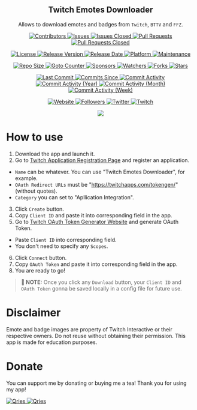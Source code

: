 <p align="center">
	<h2 align="center"><b>Twitch Emotes Downloader</b></h2>
	<p align="center">Allows to download emotes and badges from <code>Twitch</code>, <code>BTTV</code> and <code>FFZ</code>.</p>
</p>

<p align="center">
	<a href="https://github.com/greencomfytea/twitch-emotes-downloader/graphs/contributors">
		<img alt="Contributors" src="https://img.shields.io/github/contributors/greencomfytea/twitch-emotes-downloader" />
	</a>
	<a href="https://github.com/greencomfytea/twitch-emotes-downloader/issues">
		<img alt="Issues" src="https://img.shields.io/github/issues/greencomfytea/twitch-emotes-downloader" />
	</a>
	<a href="https://github.com/greencomfytea/twitch-emotes-downloader/issues">
		<img alt="Issues Closed" src="https://img.shields.io/github/issues-closed/greencomfytea/twitch-emotes-downloader" />
	</a>
	<a href="https://github.com/greencomfytea/twitch-emotes-downloader/pulls">
		<img alt="Pull Requests" src="https://img.shields.io/github/issues-pr/greencomfytea/twitch-emotes-downloader" />
	</a>
	<a href="https://github.com/greencomfytea/twitch-emotes-downloader/pulls">
		<img alt="Pull Requests Closed" src="https://img.shields.io/github/issues-pr-closed/greencomfytea/twitch-emotes-downloader" />
	</a>
</p>
<p align="center">
	<a href="https://github.com/greencomfytea/twitch-emotes-downloader/blob/main/LICENSE">
		<img alt="License" src="https://img.shields.io/github/license/greencomfytea/twitch-emotes-downloader" />
	</a>
	<a href="https://github.com/greencomfytea/twitch-emotes-downloader/releases">
		<img alt="Release Version" src="https://img.shields.io/github/v/release/greencomfytea/twitch-emotes-downloader" />
	</a>
	<a href="https://github.com/greencomfytea/twitch-emotes-downloader/releases">
		<img alt="Release Date" src="https://img.shields.io/github/release-date/greencomfytea/twitch-emotes-downloader" />
	</a>
	<a href="">
		<img alt="Platform" src="https://img.shields.io/badge/platform-win-lightgrey" />
	</a>
	<a href="">
		<img alt="Maintenance" src="https://img.shields.io/maintenance/yes/2023" />
	</a>
</p>
<p align="center">
	<a href="">
		<img alt="Repo Size" src="https://img.shields.io/github/repo-size/greencomfytea/twitch-emotes-downloader" />
	</a>
	<a href="">
		<img alt="Goto Counter" src="https://img.shields.io/github/search/greencomfytea/twitch-emotes-downloader/goto" />
	</a>
	<a href="https://github.com/sponsors/greencomfytea">
		<img alt="Sponsors" src="https://img.shields.io/github/sponsors/greencomfytea" />
	</a>
	<a href="">
		<img alt="Watchers" src="https://img.shields.io/github/watchers/greencomfytea/twitch-emotes-downloader" />
	</a>
	<a href="https://github.com/greencomfytea/twitch-emotes-downloader/forks">
		<img alt="Forks" src="https://img.shields.io/github/forks/greencomfytea/twitch-emotes-downloader" />
	</a>
	<a href="">
		<img alt="Stars" src="https://img.shields.io/github/stars/greencomfytea/twitch-emotes-downloader" />
	</a>
</p>
<p align="center">
	<a href="https://github.com/greencomfytea/twitch-emotes-downloader/commits/main">
		<img alt="Last Commit" src="https://img.shields.io/github/last-commit/greencomfytea/twitch-emotes-downloader" />
	</a>
	<a href="https://github.com/greencomfytea/twitch-emotes-downloader/commits/main">
		<img alt="Commits Since" src="https://img.shields.io/github/commits-since/greencomfytea/twitch-emotes-downloader/latest" />
	</a>
	<a href="https://github.com/greencomfytea/twitch-emotes-downloader/graphs/commit-activity">
		<img alt="Commit Activity" src="https://img.shields.io/github/commit-activity/t/greencomfytea/twitch-emotes-downloader" />
	</a>
	<a href="https://github.com/greencomfytea/twitch-emotes-downloader/graphs/commit-activity">
		<img alt="Commit Activity (Year)" src="https://img.shields.io/github/commit-activity/y/greencomfytea/twitch-emotes-downloader" />
	</a>
	<a href="https://github.com/greencomfytea/twitch-emotes-downloader/graphs/commit-activity">
		<img alt="Commit Activity (Month)" src="https://img.shields.io/github/commit-activity/m/greencomfytea/twitch-emotes-downloader" />
	</a>
	<a href="https://github.com/greencomfytea/twitch-emotes-downloader/graphs/commit-activity">
		<img alt="Commit Activity (Week)" src="https://img.shields.io/github/commit-activity/w/greencomfytea/twitch-emotes-downloader" />
	</a>
</p>
<p align="center">
	<a href="[https://www.nexusmods.com/residentevil42023/mods/84](https://www.twitch.tv/)">
		<img alt="Website" src="https://img.shields.io/website?down_color=red&down_message=down&up_color=green&up_message=up&url=https://www.twitch.tv/" />
	</a>
	<a href="https://github.com/greencomfytea?tab=followers">
		<img alt="Followers" src="https://img.shields.io/github/followers/greencomfytea" />
	</a>
	<a href="https://twitter.com/greencomfytea">
		<img alt="Twitter" src="https://img.shields.io/twitter/follow/greencomfytea" />
	</a>
	<a href="https://www.twitch.tv/greencomfytea">
		<img alt="Twitch" src="https://img.shields.io/twitch/status/greencomfytea" />
	</a>
</p>

<p align="center">
	<a>
		<img align="center" src="https://i.imgur.com/7cUsek1.png" />
	</a>
</p>

# How to use
1. Download the app and launch it.
2. Go to [Twitch Application Registration Page](https://dev.twitch.tv/console/apps/create) and register an application.
  * `Name` can be whatever. You can use "Twitch Emotes Downloader", for example.
  * `OAuth Redirect URLs` must be "https://twitchapps.com/tokengen/" (without quotes).
  * `Category` you can set to "Apllication Integration".
3. Click `Create` button.
4. Copy `Client ID` and paste it into corresponding field in the app.
5. Go to [Twitch OAuth Token Generator Website](https://twitchapps.com/tokengen/) and generate OAuth Token.
  * Paste `Client ID` into corresponding field.
  * You don't need to specify any `Scopes`.
6. Click `Connect` button.
7. Copy `OAuth Token` and paste it into corresponding field in the app.
5. You are ready to go!

>**:pushpin: NOTE:**   Once you click any `Download` button, your `Client ID` and `OAuth Token` gonna be saved locally in a config file for future use.

# Disclaimer
Emote and badge images are property of Twitch Interactive or their respective owners. Do not reuse without obtaining their permission. This app is made for education purposes.
# Donate

You can support me by donating or buying me a tea! Thank you for using my app!

 <a href="https://streamelements.com/greencomfytea/tip">
  <img alt="Qries" src="https://panels-images.twitch.tv/panel-48897356-image-c6155d48-b689-4240-875c-f3141355cb56">
</a>
<a href="https://ko-fi.com/greencomfytea">
  <img alt="Qries" src="https://panels-images.twitch.tv/panel-48897356-image-c2fcf835-87e4-408e-81e8-790789c7acbc">
</a>
